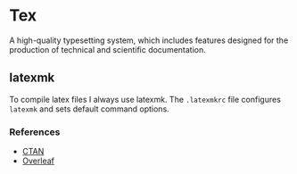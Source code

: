 # Tex

A high-quality typesetting system, which includes features designed for the
production of technical and scientific documentation.

## latexmk

To compile latex files I always use latexmk. The `.latexmkrc` file configures
`latexmk` and sets default command options.

### References

- [CTAN](https://mirror.foobar.to/CTAN/support/latexmk/latexmk.pdf)
- [Overleaf](https://www.overleaf.com/learn/latex/Articles/How_to_use_latexmkrc_with_Overleaf:_examples_and_techniques)
